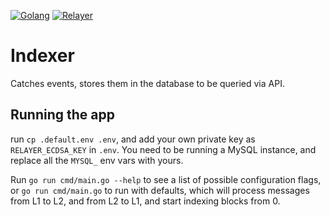 [![Golang](https://github.com/taikoxyz/taiko-mono/actions/workflows/golang.yml/badge.svg)](https://github.com/taikoxyz/taiko-mono/actions/workflows/golang.yml)
[![Relayer](https://codecov.io/gh/taikoxyz/taiko-mono/branch/main/graph/badge.svg?token=E468X2PTJC&flag=relayer)](https://codecov.io/gh/taikoxyz/taiko-mono)

# Indexer

Catches events, stores them in the database to be queried via API.

## Running the app

run `cp .default.env .env`, and add your own private key as `RELAYER_ECDSA_KEY` in `.env`. You need to be running a MySQL instance, and replace all the `MYSQL_` env vars with yours.

Run `go run cmd/main.go --help` to see a list of possible configuration flags, or `go run cmd/main.go` to run with defaults, which will process messages from L1 to L2, and from L2 to L1, and start indexing blocks from 0.